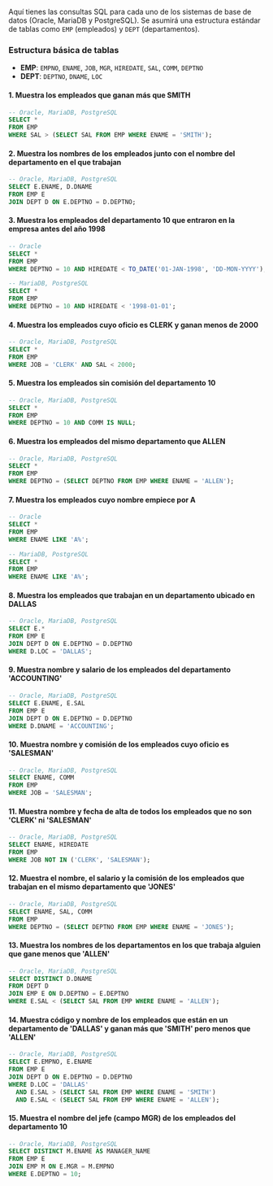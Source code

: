 Aquí tienes las consultas SQL para cada uno de los sistemas de base de datos (Oracle, MariaDB y PostgreSQL). Se asumirá una estructura estándar de tablas como `EMP` (empleados) y `DEPT` (departamentos).

### Estructura básica de tablas
- **EMP**: `EMPNO`, `ENAME`, `JOB`, `MGR`, `HIREDATE`, `SAL`, `COMM`, `DEPTNO`
- **DEPT**: `DEPTNO`, `DNAME`, `LOC`

#### 1. Muestra los empleados que ganan más que SMITH
```sql
-- Oracle, MariaDB, PostgreSQL
SELECT *
FROM EMP
WHERE SAL > (SELECT SAL FROM EMP WHERE ENAME = 'SMITH');
```

#### 2. Muestra los nombres de los empleados junto con el nombre del departamento en el que trabajan
```sql
-- Oracle, MariaDB, PostgreSQL
SELECT E.ENAME, D.DNAME
FROM EMP E
JOIN DEPT D ON E.DEPTNO = D.DEPTNO;
```

#### 3. Muestra los empleados del departamento 10 que entraron en la empresa antes del año 1998
```sql
-- Oracle
SELECT *
FROM EMP
WHERE DEPTNO = 10 AND HIREDATE < TO_DATE('01-JAN-1998', 'DD-MON-YYYY');

-- MariaDB, PostgreSQL
SELECT *
FROM EMP
WHERE DEPTNO = 10 AND HIREDATE < '1998-01-01';
```

#### 4. Muestra los empleados cuyo oficio es CLERK y ganan menos de 2000
```sql
-- Oracle, MariaDB, PostgreSQL
SELECT *
FROM EMP
WHERE JOB = 'CLERK' AND SAL < 2000;
```

#### 5. Muestra los empleados sin comisión del departamento 10
```sql
-- Oracle, MariaDB, PostgreSQL
SELECT *
FROM EMP
WHERE DEPTNO = 10 AND COMM IS NULL;
```

#### 6. Muestra los empleados del mismo departamento que ALLEN
```sql
-- Oracle, MariaDB, PostgreSQL
SELECT *
FROM EMP
WHERE DEPTNO = (SELECT DEPTNO FROM EMP WHERE ENAME = 'ALLEN');
```

#### 7. Muestra los empleados cuyo nombre empiece por A
```sql
-- Oracle
SELECT *
FROM EMP
WHERE ENAME LIKE 'A%';

-- MariaDB, PostgreSQL
SELECT *
FROM EMP
WHERE ENAME LIKE 'A%';
```

#### 8. Muestra los empleados que trabajan en un departamento ubicado en DALLAS
```sql
-- Oracle, MariaDB, PostgreSQL
SELECT E.*
FROM EMP E
JOIN DEPT D ON E.DEPTNO = D.DEPTNO
WHERE D.LOC = 'DALLAS';
```

#### 9. Muestra nombre y salario de los empleados del departamento 'ACCOUNTING'
```sql
-- Oracle, MariaDB, PostgreSQL
SELECT E.ENAME, E.SAL
FROM EMP E
JOIN DEPT D ON E.DEPTNO = D.DEPTNO
WHERE D.DNAME = 'ACCOUNTING';
```

#### 10. Muestra nombre y comisión de los empleados cuyo oficio es 'SALESMAN'
```sql
-- Oracle, MariaDB, PostgreSQL
SELECT ENAME, COMM
FROM EMP
WHERE JOB = 'SALESMAN';
```

#### 11. Muestra nombre y fecha de alta de todos los empleados que no son 'CLERK' ni 'SALESMAN'
```sql
-- Oracle, MariaDB, PostgreSQL
SELECT ENAME, HIREDATE
FROM EMP
WHERE JOB NOT IN ('CLERK', 'SALESMAN');
```

#### 12. Muestra el nombre, el salario y la comisión de los empleados que trabajan en el mismo departamento que 'JONES'
```sql
-- Oracle, MariaDB, PostgreSQL
SELECT ENAME, SAL, COMM
FROM EMP
WHERE DEPTNO = (SELECT DEPTNO FROM EMP WHERE ENAME = 'JONES');
```

#### 13. Muestra los nombres de los departamentos en los que trabaja alguien que gane menos que 'ALLEN'
```sql
-- Oracle, MariaDB, PostgreSQL
SELECT DISTINCT D.DNAME
FROM DEPT D
JOIN EMP E ON D.DEPTNO = E.DEPTNO
WHERE E.SAL < (SELECT SAL FROM EMP WHERE ENAME = 'ALLEN');
```

#### 14. Muestra código y nombre de los empleados que están en un departamento de 'DALLAS' y ganan más que 'SMITH' pero menos que 'ALLEN'
```sql
-- Oracle, MariaDB, PostgreSQL
SELECT E.EMPNO, E.ENAME
FROM EMP E
JOIN DEPT D ON E.DEPTNO = D.DEPTNO
WHERE D.LOC = 'DALLAS'
  AND E.SAL > (SELECT SAL FROM EMP WHERE ENAME = 'SMITH')
  AND E.SAL < (SELECT SAL FROM EMP WHERE ENAME = 'ALLEN');
```

#### 15. Muestra el nombre del jefe (campo MGR) de los empleados del departamento 10
```sql
-- Oracle, MariaDB, PostgreSQL
SELECT DISTINCT M.ENAME AS MANAGER_NAME
FROM EMP E
JOIN EMP M ON E.MGR = M.EMPNO
WHERE E.DEPTNO = 10;
```
